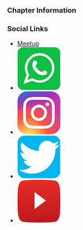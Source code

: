 ### Chapter Information


### Social Links

* [Meetup](https://www.meetup.com/owasp-recife-meetup-group/)
* [![Grupo no WhatsApp](https://github.com/OWASP/www-chapter-recife/blob/master/assets/images/whatsapp.png?raw=true)](https://chat.whatsapp.com/IeccmuaEXJ0LCsZrPnSFza)  
* [![Perfil no Instagram](https://github.com/OWASP/www-chapter-recife/blob/master/assets/images/instagram.png?raw=true)](https://www.instagram.com/owasprecife)
* [![Perfil no Twitter](https://github.com/OWASP/www-chapter-recife/blob/master/assets/images/twitter.png?raw=true)](https://twitter.com/owasprecife) 
* [![Canal no YouTube](https://github.com/OWASP/www-chapter-recife/blob/master/assets/images/youtube.png?raw=true)](https://www.youtube.com/channel/UCyFs9NE-AoiR9GxCAav0kMg) 
